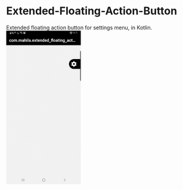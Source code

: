 # Extended-Floating-Action-Button
Extended floating action button for settings menu, in Kotlin.
<img src="fab.gif" width="200">
